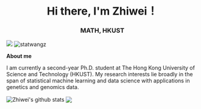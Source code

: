 <h1 align="center">Hi there, I'm Zhiwei！</h1>
<h3 align="center">MATH, HKUST</h3>


<!--visitors-->
<p align="left">
  <img  src="https://visitor-badge.glitch.me/badge?page_id=statwangz" />
  <img src="https://komarev.com/ghpvc/?username=statwangz&label=Profile%20views&color=0e75b6&style=flat" alt="statwangz" /> 
</p>

**About me**

I am currently a second-year Ph.D. student at The Hong Kong University of Science and Technology (HKUST).
My research interests lie broadly in the span of statistical machine learning and data science with applications in genetics and genomics data. 

<a><img align="center" src="https://github-readme-stats.vercel.app/api?username=statwangz&show_icons=true&include_all_commits=true&hide_border=true" alt="Zhiwei's github stats" /></a> <a><img align="center" src="https://github-readme-stats.vercel.app/api/top-langs/?username=statwangz&layout=compact&hide_border=true" /></a>
